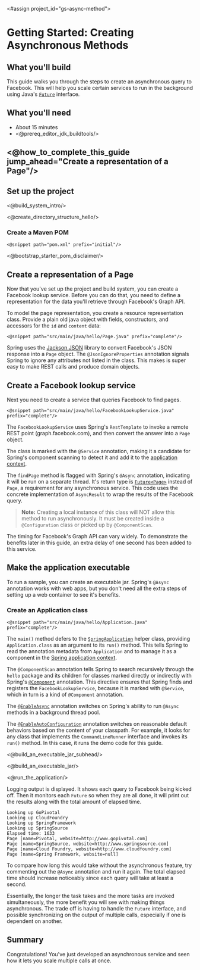 <#assign project_id="gs-async-method">

Getting Started: Creating Asynchronous Methods
==============================================

What you'll build
-----------------

This guide walks you through the steps to create an asynchronous query to Facebook. This will help you scale certain services to run in the background using Java's [`Future`][] interface.

What you'll need
----------------

 - About 15 minutes
 - <@prereq_editor_jdk_buildtools/>


## <@how_to_complete_this_guide jump_ahead="Create a representation of a Page"/>


<a name="scratch"></a>
Set up the project
------------------

<@build_system_intro/>

<@create_directory_structure_hello/>

### Create a Maven POM

    <@snippet path="pom.xml" prefix="initial"/>

<@bootstrap_starter_pom_disclaimer/>


<a name="initial"></a>
Create a representation of a Page
----------------------------------

Now that you've set up the project and build system, you can create a Facebook lookup service. Before you can do that, you need to define a representation for the data you'll retrieve through Facebook's Graph API.

To model the page representation, you create a resource representation class. Provide a plain old java object with fields, constructors, and accessors for the `id` and `content` data:

    <@snippet path="src/main/java/hello/Page.java" prefix="complete"/>

Spring uses the [Jackson JSON][jackson] library to convert Facebook's JSON response into a `Page` object. The `@JsonIgnoreProperties` annotation signals Spring to ignore any attributes not listed in the class. This makes is super easy to make REST calls and produce domain objects.


Create a Facebook lookup service
--------------------------------

Next you need to create a service that queries Facebook to find pages.

    <@snippet path="src/main/java/hello/FacebookLookupService.java" prefix="complete"/>
    
The `FacebookLookupService` uses Spring's `RestTemplate` to invoke a remote REST point (graph.facebook.com), and then convert the answer into a `Page` object.

The class is marked with the `@Service` annotation, making it a candidate for Spring's component scanning to detect it and add it to the [application context][u-application-context].

The `findPage` method is flagged with Spring's `@Async` annotation, indicating it will be run on a separate thread. It's return type is [`Future<Page>`][`Future`] instead of `Page`, a requirement for any asynchronous service. This code uses the concrete implementation of `AsyncResult` to wrap the results of the Facebook query.

> **Note:** Creating a local instance of this class will NOT allow this method to run asynchronously. It must be created inside a `@Configuration` class or picked up by `@ComponentScan`.

The timing for Facebook's Graph API can vary widely. To demonstrate the benefits later in this guide, an extra delay of one second has been added to this service.

Make the application executable
-------------------------------

To run a sample, you can create an executable jar. Spring's `@Async` annotation works with web apps, but you don't need all the extra steps of setting up a web container to see it's benefits.

### Create an Application class

    <@snippet path="src/main/java/hello/Application.java" prefix="complete"/>

The `main()` method defers to the [`SpringApplication`][] helper class, providing `Application.class` as an argument to its `run()` method. This tells Spring to read the annotation metadata from `Application` and to manage it as a component in the [Spring application context][u-application-context].

The `@ComponentScan` annotation tells Spring to search recursively through the `hello` package and its children for classes marked directly or indirectly with Spring's [`@Component`][] annotation. This directive ensures that Spring finds and registers the `FacebookLookupService`, because it is marked with `@Service`, which in turn is a kind of `@Component` annotation.

The [`@EnableAsync`][] annotation switches on Spring's ability to run `@Async` methods in a background thread pool.

The [`@EnableAutoConfiguration`][] annotation switches on reasonable default behaviors based on the content of your classpath. For example, it looks for any class that implements the `CommandLineRunner` interface and invokes its `run()` method. In this case, it runs the demo code for this guide.

<@build_an_executable_jar_subhead/>

<@build_an_executable_jar/>

<@run_the_application/>

Logging output is displayed. It shows each query to Facebook being kicked off. Then it monitors each `Future` so when they are all done, it will print out the results along with the total amount of elapsed time.

```
Looking up GoPivotal
Looking up CloudFoundry
Looking up SpringFramework
Looking up SpringSource
Elapsed time: 1633
Page [name=Pivotal, website=http://www.gopivotal.com]
Page [name=SpringSource, website=http://www.springsource.com]
Page [name=Cloud Foundry, website=http://www.cloudfoundry.com]
Page [name=Spring Framework, website=null]
```

To compare how long this would take without the asynchronous feature, try commenting out the `@Async` annotation and run it again. The total elapsed time should increase noticeably since each query will take at least a second.

Essentially, the longer the task takes and the more tasks are invoked simultaneously, the more benefit you will see with making things asynchronous. The trade off is having to handle the `Future` interface, and possible synchronizing on the output of multiple calls, especially if one is dependent on another.


Summary
-------

Congratulations! You've just developed an asynchronous service and seen how it lets you scale multiple calls at once.


[`Future`]: http://docs.oracle.com/javase/7/docs/api/java/util/concurrent/Future.html
[`@EnableAsync`]: http://static.springsource.org/spring/docs/4.0.x/spring-framework-reference/html/scheduling.html#scheduling-annotation-support-async
[jackson]: http://wiki.fasterxml.com/JacksonHome
[u-application-context]: /understanding/application-context
[`SpringApplication`]: http://static.springsource.org/spring-bootstrap/docs/0.5.0.BUILD-SNAPSHOT/javadoc-api/org/springframework/bootstrap/SpringApplication.html
[`@EnableAutoConfiguration`]: http://static.springsource.org/spring-bootstrap/docs/0.5.0.BUILD-SNAPSHOT/javadoc-api/org/springframework/bootstrap/context/annotation/SpringApplication.html
[`@Component`]: http://static.springsource.org/spring/docs/current/javadoc-api/org/springframework/stereotype/Component.html
